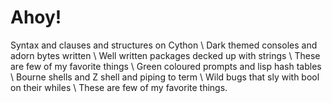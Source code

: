 # Ahoy!

Syntax and clauses and structures on Cython \\
Dark themed consoles and adorn bytes written \\
Well written packages decked up with strings \\
These are few of my favorite things \\
Green coloured prompts and lisp hash tables \\
Bourne shells and Z shell and piping to term \\
Wild bugs that sly with bool on their whiles \\
These are few of my favorite things.
